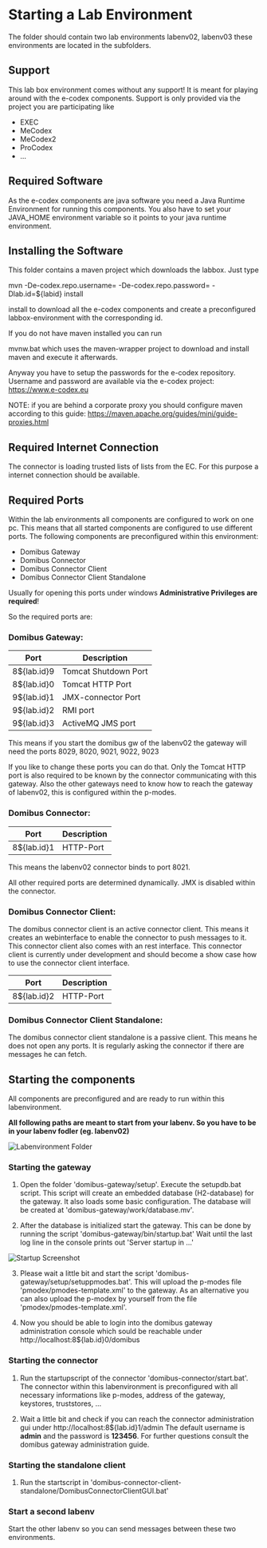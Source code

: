 # Starting a Lab Environment



The folder should contain two lab environments labenv02, labenv03 these environments are located in the subfolders.

## Support

This lab box environment comes without any support! It is meant for playing around with the e-codex
components. Support is only provided via the project you are participating like

* EXEC
* MeCodex
* MeCodex2
* ProCodex
* ...


## Required Software

As the e-codex components are java software you need a Java Runtime Environment for
running this components. You also have to set your JAVA_HOME environment variable so 
it points to your java runtime environment.

## Installing the Software

This folder contains a maven project which downloads the labbox. Just type

mvn -De-codex.repo.username=<username> -De-codex.repo.password=<password> -Dlab.id=${labid} install

install to download all the e-codex components and create a preconfigured labbox-environment with the
corresponding id.

If you do not have maven installed you can run

mvnw.bat which uses the maven-wrapper project to download and install maven and execute it afterwards. 

Anyway you have to setup the passwords for the e-codex repository. Username and password are available via the e-codex project: https://www.e-codex.eu

NOTE: if you are behind a corporate proxy you should configure maven according to this guide:
https://maven.apache.org/guides/mini/guide-proxies.html

## Required Internet Connection

The connector is loading trusted lists of lists from the EC. For this purpose a internet connection
should be available.
  

## Required Ports 

Within the lab environments all components are configured to work on one pc. This means that all started components are 
configured to use different ports. The following components are preconfigured within this environment:

 * Domibus Gateway
 * Domibus Connector
 * Domibus Connector Client
 * Domibus Connector Client Standalone
 
Usually for opening this ports under windows **Administrative Privileges are required**! 
 
So the required ports are:

 
### Domibus Gateway: 
 
| Port          | Description                      |
|---------------|----------------------------------|
| 8${lab.id}9   | Tomcat Shutdown Port             |
| 8${lab.id}0   | Tomcat HTTP Port                 |
| 9${lab.id}1   | JMX-connector Port               |
| 9${lab.id}2   | RMI port                         |
| 9${lab.id}3   | ActiveMQ JMS port                |
 
 This means if you start the domibus gw of the labenv02 the gateway will need the ports
  8029, 8020, 9021, 9022, 9023
  
  If you like to change these ports you can do that. Only the Tomcat HTTP port
  is also required to be known by the connector communicating with this gateway.
  Also the other gateways need to know how to reach the gateway of labenv02, this
  is configured within the p-modes.
  
### Domibus Connector:
 
| Port          | Description                      |
|---------------|----------------------------------|
| 8${lab.id}1   | HTTP-Port                        |
 

This means the labenv02 connector binds to port 8021.

All other required ports are determined dynamically. JMX is disabled within the connector.



### Domibus Connector Client:

The domibus connector client is an active connector client. This means it
creates an webinterface to enable the connector to push messages to it. This 
connector client also comes with an rest interface. This connector client
is currently under development and should become a show case how to use the
connector client interface.

| Port          | Description                      |
|---------------|----------------------------------|
| 8${lab.id}2   | HTTP-Port                        |


### Domibus Connector Client Standalone:

The domibus connector client standalone is a passive client. This means he does
not open any ports. It is regularly asking the connector if there are messages
he can fetch.


## Starting the components

All components are preconfigured and are ready to run within this labenvironment.

**All following paths are meant to start from your labenv. So you have to be in your labenv fodler (eg. labenv02)**

![Labenvironment Folder](images/screenshot_labenv_folder.png)


### Starting the gateway

1) Open the folder 'domibus-gateway/setup'. Execute the setupdb.bat script.
 This script will create an embedded database (H2-database) for the gateway.
 It also loads some basic configuration.
 The database will be created at 'domibus-gateway/work/database.mv'.
 
2) After the database is initialized start the gateway. This can be done by
 running the script 'domibus-gateway/bin/startup.bat'
 Wait until the last log line in the console prints out 'Server startup in ...'
 
![Startup Screenshot](images/screenshot_gateway_startup.png)
 
 
3) Please wait a little bit and start the script 'domibus-gateway/setup/setuppmodes.bat'.
 This will upload the p-modes file 'pmodex/pmodes-template.xml' to the gateway. 
 As an alternative you can also upload the p-modex by yourself from the file 'pmodex/pmodes-template.xml'.
 
4) Now you should be able to login into the domibus gateway administration console
 which sould be reachable under http://localhost:8${lab.id}0/domibus
 
 
### Starting the connector
 
1) Run the startupscript of the connector 'domibus-connector/start.bat'. The
 connector within this labenvironment is preconfigured with all necessary informations
 like p-modes, address of the gateway, keystores, truststores, ...
 
2) Wait a little bit and check if you can reach the connector administration gui 
 under http://localhost:8${lab.id}1/admin
 The default username is **admin** and the password is **123456**.
 For further questions consult the domibus gateway administration guide.
 
 
### Starting the standalone client
 
1) Run the startscript in 'domibus-connector-client-standalone/DomibusConnectorClientGUI.bat'
 
 
### Start a second labenv
 Start the other labenv so you can send messages between these two environments.
 
 
 
 
 
 
 